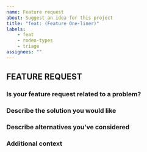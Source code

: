 ```yaml
---
name: Feature request
about: Suggest an idea for this project
title: "feat: (Feature One-liner)"
labels:
    - feat
    - rodeo-types
    - triage
assignees: ""
---
```


## FEATURE REQUEST

### Is your feature request related to a problem?

<!-- A clear and concise description of what the problem is. Ex. I'm always frustrated when [...] -->

### Describe the solution you would like

<!-- A clear and concise description of what you want to happen. -->

### Describe alternatives you've considered

<!-- A clear and concise description of any alternative solutions or features you've considered. -->

### Additional context

<!-- Add any other context or screenshots about the feature request here. -->
